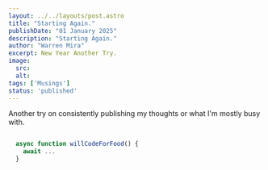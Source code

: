 ```yaml
---
layout: ../../layouts/post.astro
title: "Starting Again."
publishDate: "01 January 2025"
description: "Starting Again."
author: "Warren Mira"
excerpt: New Year Another Try.
image:
  src:
  alt:
tags: ['Musings']
status: 'published'
---
```


Another try on consistently publishing my thoughts or what I'm mostly busy with.

```ts title="willcodeforfood.ts" showLineNumbers {1-2,5-7}

  async function willCodeForFood() {
    await ...
  }

```
